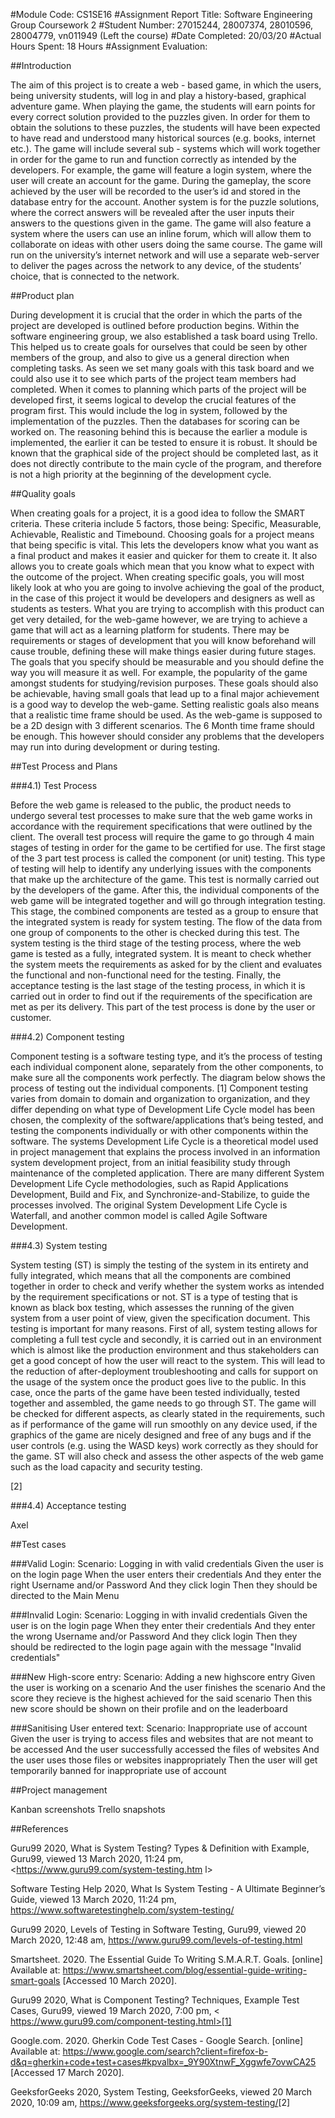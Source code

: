#Module Code: CS1SE16
#Assignment Report Title: Software Engineering Group Coursework 2
#Student Number: 27015244, 28007374, 28010596, 28004779, vn011949 (Left the course)
#Date Completed: 20/03/20
#Actual Hours Spent: 18 Hours
#Assignment Evaluation: 



































##Introduction

The aim of this project is to create a web - based game, in which the users, being university students, will log in and play a history-based, graphical adventure game. When playing the game, the students will earn points for every correct solution provided to the puzzles given. In order for them to obtain the solutions to these puzzles, the students will have been expected to have read and understood many historical sources (e.g. books, internet etc.). The game will include several sub - systems which will work together in order for the game to run and function correctly as intended by the developers. For example, the game will feature a login system, where the user will create an account for the game. During the gameplay, the score achieved by the user will be recorded to the user’s id and stored in the database entry for the account. Another system is for the puzzle solutions, where the correct answers will be revealed after the user inputs their answers to the questions given in the game. The game will also feature a system where the users can use an inline forum, which will allow them to collaborate on ideas with other users doing the same course. The game will run on the university’s internet network and will use a separate web-server to deliver the pages across the network to any device, of the students’ choice, that is connected to the network.

##Product plan

During development it is crucial that the order in which the parts of the project are developed is outlined before production begins. Within the software engineering group, we also established a task board using Trello. This helped us to create goals for ourselves that could be seen by other members of the group, and also to give us a general direction when completing tasks.
As seen we set many goals with this task board and we could also use it to see which parts of the project team members had completed.
When it comes to planning which parts of the project will be developed first, it seems logical to develop the crucial features of the program first. This would include the log in system, followed by the implementation of the puzzles. Then the databases for scoring can be worked on. The reasoning behind this is because the earlier a module is implemented, the earlier it can be tested to ensure it is robust. It should be known that the graphical side of the project should be completed last, as it does not directly contribute to the main cycle of the program, and therefore is not a high priority at the beginning of the development cycle.





##Quality goals

When creating goals for a project, it is a good idea to follow the SMART criteria. These criteria include 5 factors, those being: Specific, Measurable, Achievable, Realistic and Timebound. Choosing goals for a project means that being specific is vital. This lets the developers know what you want as a final product and makes it easier and quicker for them to create it. It also allows you to create goals which mean that you know what to expect with the outcome of the project. When creating specific goals, you will most likely look at who you are going to involve achieving the goal of the product, in the case of this project it would be developers and designers as well as students as testers. What you are trying to accomplish with this product can get very detailed, for the web-game however, we are trying to achieve a game that will act as a learning platform for students. There may be requirements or stages of development that you will know beforehand will cause trouble, defining these will make things easier during future stages. The goals that you specify should be measurable and you should define the way you will measure it as well. For example, the popularity of the game amongst students for studying/revision purposes. These goals should also be achievable, having small goals that lead up to a final major achievement is a good way to develop the web-game. Setting realistic goals also means that a realistic time frame should be used. As the web-game is supposed to be a 2D design with 3 different scenarios. The 6 Month time frame should be enough. This however should consider any problems that the developers may run into during development or during testing.



##Test Process and Plans

###4.1) Test Process

Before the web game is released to the public, the product needs to undergo several test processes to make sure that the web game works in accordance with the requirement specifications that were outlined by the client. The overall test process will require the game to go through 4 main stages of testing in order for the game to be certified for use. The first stage of the 3 part test process is called the component (or unit) testing. This type of testing will help to identify any underlying issues with the components that make up the architecture of the game. This test is normally carried out by the developers of the game. After this, the individual components of the web game will be integrated together and will go through integration testing.
This stage, the combined components are tested as a group to ensure that the integrated system is ready for system testing. The flow of the data from one group of components to the other is checked during this test. The system testing is the third stage of the testing process, where the web game is tested as a fully, integrated system. It is meant to check whether the system meets the requirements as asked for by the client and evaluates the functional and non-functional need for the testing. Finally, the acceptance testing is the last stage of the testing process, in which it is carried out in order to find out if the requirements of the specification are met as per its delivery. This part of the test process is done by the user or customer.

###4.2) Component testing
  
Component testing is a software testing type, and it’s the process of testing each individual component alone, separately from the other components, to make sure all the components work perfectly. The diagram below shows the process of testing out the individual components. 
[1] 
Component testing varies from domain to domain and organization to organization, and they differ depending on what type of Development Life Cycle model has been chosen, the complexity of the software/applications that’s being tested, and testing the components individually or with other components within the software. The systems Development Life Cycle is a theoretical model used in project management that explains the process involved in an information system development project, from an initial feasibility study through maintenance of the completed application. There are many different System Development Life Cycle methodologies, such as Rapid Applications Development, Build and Fix, and Synchronize-and-Stabilize, to guide the processes involved. The original System Development Life Cycle is Waterfall, and another common model is called Agile Software Development.







###4.3) System testing

System testing (ST) is simply the testing of the system in its entirety and fully integrated, which means that all the components are combined together in order to check and verify whether the system works as intended by the requirement specifications or not. ST is a type of testing that is known as black box testing, which assesses the running of the given system from a user point of view, given the specification document. This testing is important for many reasons. First of all, system testing allows for completing a full test cycle and secondly, it is carried out in an environment which is almost like the production environment and thus stakeholders can get a good concept of how the user will react to the system. This will lead to the reduction of after-deployment troubleshooting and calls for support on the usage of the system once the product goes live to the public. In this case, once the parts of the game have been tested individually, tested together and assembled, the game needs to go through ST. The game will be checked for different aspects, as clearly stated in the requirements, such as if performance of the game will run smoothly on any device used, if the graphics of the game are nicely designed and free of any bugs and if the user controls (e.g. using the WASD keys) work correctly as they should for the game. ST will also check and assess the other aspects of the web game such as the load capacity and security testing.








[2]


###4.4) Acceptance testing

Axel 











##Test cases    

###Valid Login:
Scenario: Logging in with valid credentials
Given the user is on the login page
When the user enters their credentials
And they enter the right Username and/or Password
And they click login
Then they should be directed to the Main Menu

###Invalid Login:
Scenario: Logging in with invalid credentials
Given the user is on the login page
When they enter their credentials
And they enter the wrong Username and/or Password
And they click login
Then they should be redirected to the login page again with the message "Invalid credentials"




###New High-score entry:
Scenario: Adding a new highscore entry
Given the user is working on a scenario
And the user finishes the scenario
And the score they recieve is the highest achieved for the said scenario
Then this new score should be shown on their profile and on the leaderboard


###Sanitising User entered text:
Scenario: Inappropriate use of account
Given the user is trying to access files and websites that are not meant to be accessed
And the user successfully accessed the files of websites
And the user uses those files or websites inappropriately
Then the user will get temporarily banned for inappropriate use of account








##Project management

Kanban screenshots
Trello snapshots
 
##References

Guru99 2020, What is System Testing? Types & Definition with Example, Guru99, viewed 13 March 2020, 11:24 pm, <https://www.guru99.com/system-testing.htm l>

Software Testing Help 2020, What Is System Testing - A Ultimate Beginner’s Guide, viewed 13 March 2020, 11:24 pm,  <https://www.softwaretestinghelp.com/system-testing/>

Guru99 2020, Levels of Testing in Software Testing, Guru99, viewed 20 March 2020, 12:48 am, <https://www.guru99.com/levels-of-testing.html>

Smartsheet. 2020. The Essential Guide To Writing S.M.A.R.T. Goals. [online] Available at: <https://www.smartsheet.com/blog/essential-guide-writing-smart-goals> [Accessed 10 March 2020].

Guru99 2020, What is Component Testing? Techniques, Example Test Cases, Guru99, viewed 19 March 2020, 7:00 pm, < https://www.guru99.com/component-testing.html>[1] 

Google.com. 2020. Gherkin Code Test Cases - Google Search. [online] Available at: <https://www.google.com/search?client=firefox-b-d&q=gherkin+code+test+cases#kpvalbx=_9Y90XtnwF_Xggwfe7ovwCA25> [Accessed 17 March 2020].

GeeksforGeeks 2020, System Testing, GeeksforGeeks, viewed 20 March 2020, 10:09 am, <https://www.geeksforgeeks.org/system-testing/>[2]
